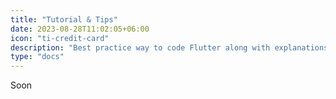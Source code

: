 ```yaml
---
title: "Tutorial & Tips"
date: 2023-08-28T11:02:05+06:00
icon: "ti-credit-card"
description: "Best practice way to code Flutter along with explanations"
type: "docs"
---
```


Soon
